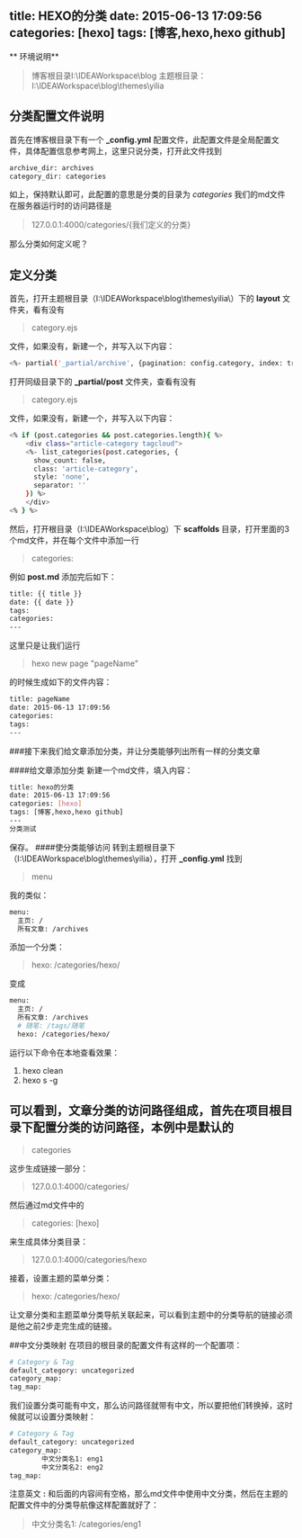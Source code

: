 title: HEXO的分类
date: 2015-06-13 17:09:56
categories: [hexo]
tags: [博客,hexo,hexo github]
---

** 环境说明**
> 博客根目录I:\IDEAWorkspace\blog
> 主题根目录：I:\IDEAWorkspace\blog\themes\yilia

## 分类配置文件说明
首先在博客根目录下有一个  **_config.yml**  配置文件，此配置文件是全局配置文件，具体配置信息参考网上，这里只说分类，打开此文件找到

```bash
archive_dir: archives
category_dir: categories
```

如上，保持默认即可，此配置的意思是分类的目录为 *categories* 我们的md文件在服务器运行时的访问路径是
> 127.0.0.1:4000/categories/{我们定义的分类}

那么分类如何定义呢？

<!-- more -->
## 定义分类
首先，打开主题根目录（I:\IDEAWorkspace\blog\themes\yilia\）下的  **layout**  文件夹，看有没有
> category.ejs

文件，如果没有，新建一个，并写入以下内容：

```bash
<%- partial('_partial/archive', {pagination: config.category, index: true}) %>
```
打开同级目录下的  **_partial/post**  文件夹，查看有没有
> category.ejs

文件，如果没有，新建一个，并写入以下内容：

```bash
<% if (post.categories && post.categories.length){ %>
	<div class="article-category tagcloud">
	<%- list_categories(post.categories, {
	  show_count: false,
	  class: 'article-category',
	  style: 'none',
	  separator: ''
	}) %>
	</div>
<% } %>

```

然后，打开根目录（I:\IDEAWorkspace\blog）下  **scaffolds**  目录，打开里面的3个md文件，并在每个文件中添加一行
> categories:

例如  **post.md**  添加完后如下：

```bash
title: {{ title }}
date: {{ date }}
tags:
categories:
---

```

这里只是让我们运行
> hexo new page "pageName"

的时候生成如下的文件内容：

```bash
title: pageName
date: 2015-06-13 17:09:56
categories:
tags:
---

```

###接下来我们给文章添加分类，并让分类能够列出所有一样的分类文章

####给文章添加分类
新建一个md文件，填入内容：

```bash
title: hexo的分类
date: 2015-06-13 17:09:56
categories: [hexo]
tags: [博客,hexo,hexo github]
---
分类测试
```
保存。
####使分类能够访问
转到主题根目录下（I:\IDEAWorkspace\blog\themes\yilia），打开  **_config.yml**  找到
> menu

我的类似：

```bash
menu:
  主页: /
  所有文章: /archives
```
添加一个分类：
> hexo: /categories/hexo/

变成

```bash
menu:
  主页: /
  所有文章: /archives
  # 随笔: /tags/随笔
  hexo: /categories/hexo/
```
运行以下命令在本地查看效果：

1. hexo clean
2. hexo s -g

## 可以看到，文章分类的访问路径组成，首先在项目根目录下配置分类的访问路径，本例中是默认的
> categories

这步生成链接一部分：
> 127.0.0.1:4000/categories/

然后通过md文件中的
> categories: [hexo]

来生成具体分类目录：
> 127.0.0.1:4000/categories/hexo

接着，设置主题的菜单分类：
> hexo: /categories/hexo/

让文章分类和主题菜单分类导航关联起来，可以看到主题中的分类导航的链接必须是他之前2步走完生成的链接。


##中文分类映射
在项目的根目录的配置文件有这样的一个配置项：

```bash
# Category & Tag
default_category: uncategorized
category_map:
tag_map:
```
我们设置分类可能有中文，那么访问路径就带有中文，所以要把他们转换掉，这时候就可以设置分类映射：

```bash
# Category & Tag
default_category: uncategorized
category_map:
		中文分类名1: eng1
		中文分类名2: eng2
tag_map:
```
注意英文  **:**  和后面的内容间有空格，那么md文件中使用中文分类，然后在主题的配置文件中的分类导航像这样配置就好了：
> 中文分类名1: /categories/eng1